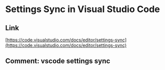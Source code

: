 # Settings Sync in Visual Studio Code
## Link 
 [https://code.visualstudio.com/docs/editor/settings-sync](https://code.visualstudio.com/docs/editor/settings-sync) 
 ## Comment: vscode settings sync